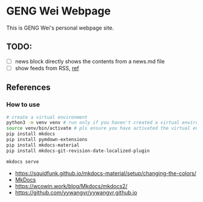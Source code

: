 # GENG Wei Webpage

This is GENG Wei's personal webpage site.


## TODO:

- [ ] news block directly shows the contents from a news.md file
- [ ] show feeds from RSS, [ref](https://docs.rsshub.app/ecosystem)

## References

### How to use

```bash
# create a virtual environment
python3 -m venv venv # run only if you haven't created a virtual environment
source venv/bin/activate # pls ensure you have activated the virtual environment, or mkdocs can not find the installed packages
pip install mkdocs
pip install pymdown-extensions
pip install mkdocs-material
pip install mkdocs-git-revision-date-localized-plugin

mkdocs serve
```
- https://squidfunk.github.io/mkdocs-material/setup/changing-the-colors/
- [MkDocs](https://www.mkdocs.org/)
- https://wcowin.work/blog/Mkdocs/mkdocs2/
- https://github.com/yywangvr/yywangvr.github.io

